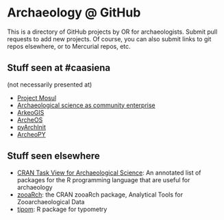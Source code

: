 # Archaeology @ GitHub

This is a directory of GitHub projects by OR for archaeologists. Submit pull requests to add new projects. Of course, you can also submit links to git repos elsewhere, or to Mercurial repos, etc.

## Stuff seen at #caasiena

(not necessarily presented at)

- [Project Mosul](https://github.com/neshmi/projectmosul)
- [Archaeological science as community enterprise](https://github.com/nehemie/caa2015)
- [ArkeoGIS](https://github.com/croll/ArkeoGIS)
- [ArcheOS](https://github.com/archeos/ArcheOS)
- [pyArchInit](https://github.com/pyarchinit/pyarchinit_beta_test_dev)
- [ArcheoPY](https://github.com/ArchaeoPY/ArchaeoPY)

## Stuff seen elsewhere

- [CRAN Task View for Archaeological Science](https://github.com/benmarwick/ctv-archaeology): An annotated list of packages for the R programming language that are useful for archaeology
- [zooaRch](https://github.com/cran/zooaRch): the CRAN zooaRch package, Analytical Tools for Zooarchaeological Data
- [tipom](https://bitbucket.org/iosa/tipom): R package for typometry
